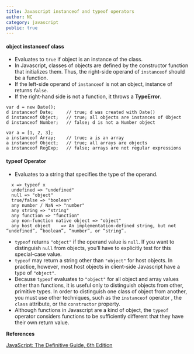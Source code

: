 ```yaml
---
title: Javascript instanceof and typeof operators
author: NC
category: javascript
public: true
---
```


#### object instanceof class
- Evaluates to ```true``` if object is an instance of the class.
- In Javascript, classes of objects are defined by the constructor function that initializes them. Thus, the right-side operand of ```instanceof``` should be a function.
- If the left-side operand of ```instanceof``` is not an object, instance of returns ```false```.
- If the right-hand side is not a function, it throws a **TypeError**.

```
var d = new Date();
d instanceof Date;     // true; d was created with Date()
d instanceof Object;   // true; all objects are instances of Object
d instanceof Number;   // false; d is not a Number object
```

```
var a = [1, 2, 3];
a instanceof Array;    // true; a is an array
a instanceof Object;   // true; all arrays are objects
a instanceof RegExp;   // false; arrays are not regular expressions
```

#### typeof Operator
- Evaluates to a string that specifies the type of the operand.

```
  x => typeof x
  undefined => "undefined"
  null => "object"
  true/false => "boolean"
  any number / NaN => "number"
  any string => "string"
  any function => "function"
  any non-function native object => "object"
  any host object    => An implementation-defined string, but not “undefined”, “boolean”, “number”, or “string”.
```

- ```typeof``` returns ```"object"``` if the operand value is ```null```. If you want to distinguish ```null``` from objects, you’ll have to explicitly test for this special-case value.
- ```typeof``` may return a string other than ```"object"``` for host objects. In practice, however, most host objects in client-side Javascript have a type of ```"object"```.
- Because ```typeof``` evaluates to ```"object"``` for all object and array values other than functions, it is useful only to distinguish objects from other, primitive types. In order to distinguish one class of object from another, you must use other techniques, such as the ```instanceof``` operator , the ```class``` attribute, or the ```constructor``` property.
- Although functions in Javascript are a kind of object, the ```typeof``` operator considers functions to be sufficiently different that they have their own return value.


**References**

[JavaScript: The Definitive Guide, 6th Edition](http://shop.oreilly.com/product/9780596805531.do)
